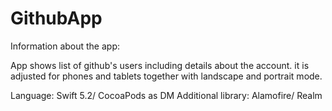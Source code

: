 # GithubApp


Information about the app:

App shows list of github's users including details about the account. it is adjusted for phones and tablets together with landscape and portrait mode. 

Language: Swift 5.2/ CocoaPods as DM
Additional library: Alamofire/ Realm 

